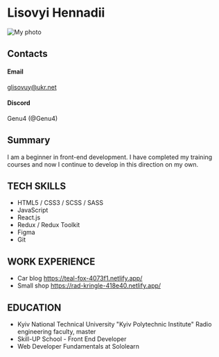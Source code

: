 # Lisovyi Hennadii
<image src="/assets/photo4.jpg" alt="My photo">

## Contacts

#### Email
glisovuy@ukr.net
#### Discord
Genu4 (@Genu4)

## Summary
I am a beginner in front-end development. I have completed my training courses and now I continue to develop in this direction on my own.

## TECH SKILLS
* HTML5 / CSS3 / SCSS / SASS
* JavaScript
* React.js
* Redux / Redux Toolkit
* Figma
* Git

## WORK EXPERIENCE
* Car blog https://teal-fox-4073f1.netlify.app/
* Small shop https://rad-kringle-418e40.netlify.app/

## EDUCATION
* Kyiv National Technical University 
"Kyiv Polytechnic Institute"
Radio engineering faculty, master
* Skill-UP School - Front End Developer
* Web Developer Fundamentals at Sololearn
